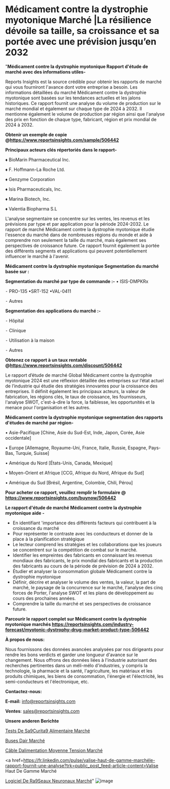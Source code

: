 # Médicament contre la dystrophie myotonique Marché |La résilience dévoile sa taille, sa croissance et sa portée avec une prévision jusqu’en 2032

"<strong>Médicament contre la dystrophie myotonique Rapport d'étude de marché avec des informations utiles-</strong>

Reports Insights est la source crédible pour obtenir les rapports de marché qui vous fourniront l'avance dont votre entreprise a besoin. Les informations détaillées du marché Médicament contre la dystrophie myotonique sont basées sur les tendances actuelles et les jalons historiques. Ce rapport fournit une analyse du volume de production sur le marché mondial et également sur chaque type de 2024 à 2032. Il mentionne également le volume de production par région ainsi que l'analyse des prix en fonction de chaque type, fabricant, région et prix mondial de 2024 à 2032.

<strong><b>Obtenir un exemple de copie @</b></strong><a href=https://www.reportsinsights.com/sample/506442><strong><b>https://www.reportsinsights.com/sample/506442</b></strong></a>

<b>Principaux acteurs clés répertoriés dans le rapport-</b>

<b> </b>♦ BioMarin Pharmaceutical Inc. 

♦ F. Hoffmann-La Roche Ltd. 

♦ Genzyme Corporation 

♦ Isis Pharmaceuticals, Inc. 

♦ Marina Biotech, Inc. 

♦ Valentia Biopharma S.L

L'analyse segmentaire se concentre sur les ventes, les revenus et les prévisions par type et par application pour la période 2024-2032. Le rapport de marché Médicament contre la dystrophie myotonique étudie l'essence du marché dans de nombreuses régions du monde et aide à comprendre non seulement la taille du marché, mais également ses perspectives de croissance future. Ce rapport fournit également la portée des différents segments et applications qui peuvent potentiellement influencer le marché à l'avenir.

<strong>Médicament contre la dystrophie myotonique Segmentation du marché basée sur :</strong>

<strong>Segmentation du marché par type de commande :-</strong>
• ISIS-DMPKRx

⁃ PRO-135
•SRT-152
•VAL-0411

⁃ Autres

<strong>Segmentation des applications du marché :-</strong>

⁃ Hôpital

⁃ Clinique

⁃ Utilisation à la maison

⁃ Autres

<strong><b>Obtenez ce rapport à un taux rentable @</b></strong><a href=https://www.reportsinsights.com/discount/506442><strong><b>https://www.reportsinsights.com/discount/506442</b></strong></a>

Le rapport d’étude de marché Global Médicament contre la dystrophie myotonique 2024 est une réflexion détaillée des entreprises sur l’état actuel de l’industrie qui étudie des stratégies innovantes pour la croissance des entreprises. Il définit également les principaux acteurs, la valeur de fabrication, les régions clés, le taux de croissance, les fournisseurs, l'analyse SWOT, c'est-à-dire la force, la faiblesse, les opportunités et la menace pour l'organisation et les autres.

<strong>Médicament contre la dystrophie myotonique segmentation des rapports d'études de marché par région-</strong>

• Asie-Pacifique [Chine, Asie du Sud-Est, Inde, Japon, Corée, Asie occidentale]

• Europe [Allemagne, Royaume-Uni, France, Italie, Russie, Espagne, Pays-Bas, Turquie, Suisse]

• Amérique du Nord [États-Unis, Canada, Mexique]

• Moyen-Orient et Afrique [CCG, Afrique du Nord, Afrique du Sud]

• Amérique du Sud [Brésil, Argentine, Colombie, Chili, Pérou]

<strong>Pour acheter ce rapport, veuillez remplir le formulaire @   <a href=https://www.reportsinsights.com/buynow/506442>https://www.reportsinsights.com/buynow/506442</a></strong>

<strong>Le rapport d'étude de marché Médicament contre la dystrophie myotonique aide -</strong>
<ul>
  <li>En identifiant 'importance des différents facteurs qui contribuent à la croissance du marché</li>
  <li>Pour représenter le contraste avec les conducteurs et donner de la place à la planification stratégique</li>
  <li>Le lecteur comprend les stratégies et les collaborations que les joueurs se concentrent sur la compétition de combat sur le marché.</li>
  <li>Identifier les empreintes des fabricants en connaissant les revenus mondiaux des fabricants, le prix mondial des fabricants et la production des fabricants au cours de la période de prévision de 2024 à 2032.</li>
  <li>Étudier et analyser la consommation globale Médicament contre la dystrophie myotonique</li>
  <li>Définir, décrire et analyser le volume des ventes, la valeur, la part de marché, le paysage de la concurrence sur le marché, l'analyse des cinq forces de Porter, l'analyse SWOT et les plans de développement au cours des prochaines années.</li>
  <li>Comprendre la taille du marché et ses perspectives de croissance future.</li>
</ul>

<strong>Parcourir le rapport complet sur Médicament contre la dystrophie myotonique marchés <a href=https://reportsinsights.com/industry-forecast/myotonic-dystrophy-drug-market-product-type-506442>https://reportsinsights.com/industry-forecast/myotonic-dystrophy-drug-market-product-type-506442</a></strong>

<strong>À propos de nous:</strong>

Nous fournissons des données avancées analysées par nos dirigeants pour rendre les bons verdicts et garder une longueur d'avance sur le changement. Nous offrons des données liées à l'industrie autorisant des recherches pertinentes dans un méli-mélo d'industries, y compris la technologie, la pharmacie et la santé, l'agriculture, les matériaux et les produits chimiques, les biens de consommation, l'énergie et l'électricité, les semi-conducteurs et l'électronique, etc.

<strong>Contactez-nous:</strong>

<strong>E-mail:</strong> <a href=mailto:info@reportsinsights.com>info@reportsinsights.com</a>

<strong>Ventes</strong>: <a href=mailto:sales@reportsinsights.com>sales@reportsinsights.com</a>

<strong>Unsere anderen Berichte</strong>

<a href=https://www.linkedin.com/pulse/tests-de-s%C3%A9curit%C3%A9-alimentaire-march%C3%A9-r%C3%A9alisations-ohh9f/>Tests De Sa9Curita9 Alimentaire Marché</a>

<a href=https://www.linkedin.com/pulse/buses-dair-march%C3%A9-2024-part-croissance-analyse-0wifc/>Buses Dair Marché</a>

<a href=https://www.linkedin.com/pulse/câble-dalimentation-moyenne-tension-marché-couverture-egytc/>Câble Dalimentation Moyenne Tension Marché</a>

<a href=https://fr.linkedin.com/pulse/valise-haut-de-gamme-marchéle-rapport-fournit-une-analyse?trk=public_post_feed-article-content>Valise Haut De Gamme Marché</a>

<a href=https://www.linkedin.com/pulse/logiciel-de-r%C3%A9seaux-neuronaux-march%C3%A9paysage-oepgf/>Logiciel De Ra9Seaux Neuronaux Marché</a>"
![image](https://github.com/daminid12/RItrends/assets/158430485/3edaddce-95b8-45c3-ae79-522a177869e5)
